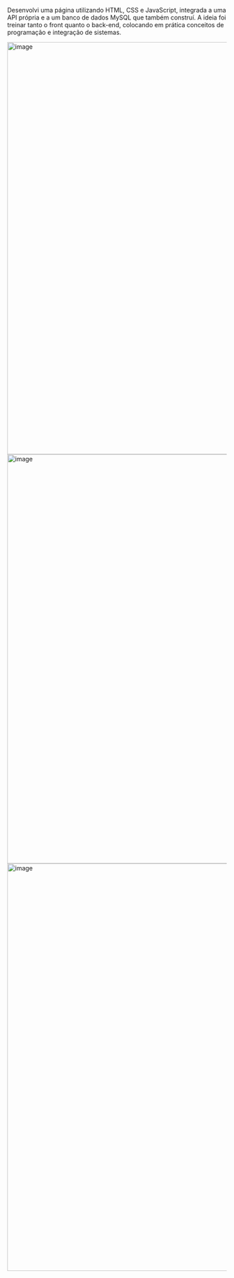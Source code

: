 Desenvolvi uma página utilizando HTML, CSS e JavaScript, integrada a uma API própria e a um banco de dados MySQL que também construí.
A ideia foi treinar tanto o front quanto o back-end, colocando em prática conceitos de programação e integração de sistemas.


<img width="1910" height="945" alt="image" src="https://github.com/user-attachments/assets/fc57c548-3873-4767-8829-c4c3183c3b94" />
<img width="1905" height="938" alt="image" src="https://github.com/user-attachments/assets/951c30e4-e27f-4ee6-b3a4-ba1794658cd7" />
<img width="1910" height="934" alt="image" src="https://github.com/user-attachments/assets/2bea8ea7-dc67-4b74-bf01-44c42aff25d3" />

